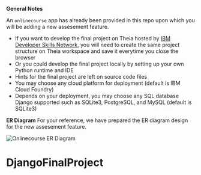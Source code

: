 
**General Notes**

An `onlinecourse` app has already been provided in this repo upon which you will be adding a new assesement feature.

- If you want to develop the final project on Theia hosted by [IBM Developer Skills Network](https://labs.cognitiveclass.ai/), you will need to create the same project structure on Theia workspace and save it everytime you close the browser
- Or you could develop the final project locally by setting up your own Python runtime and IDE
- Hints for the final project are left on source code files
- You may choose any cloud platform for deployment (default is IBM Cloud Foundry)
- Depends on your deployment, you may choose any SQL database Django supported such as SQLite3, PostgreSQL, and MySQL (default is SQLite3)

**ER Diagram**
For your reference, we have prepared the ER diagram design for the new assesement feature.

![Onlinecourse ER Diagram](https://github.com/ibm-developer-skills-network/final-cloud-app-with-database/blob/master/static/media/course_images/onlinecourse_app_er.png)
# DjangoFinalProject
